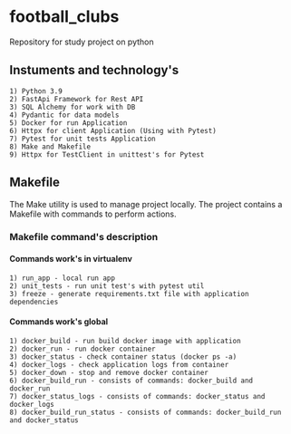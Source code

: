 # football_clubs
Repository for study project on python

## Instuments and technology's

    1) Python 3.9
    2) FastApi Framework for Rest API
    3) SQL Alchemy for work with DB
    4) Pydantic for data models
    5) Docker for run Application
    6) Httpx for client Application (Using with Pytest)
    7) Pytest for unit tests Application
    8) Make and Makefile
    9) Httpx for TestClient in unittest's for Pytest


## Makefile
The Make utility is used to manage project locally.
The project contains a Makefile with commands to perform actions.

### Makefile command's description

#### Commands work's in virtualenv
    1) run_app - local run app
    2) unit_tests - run unit test's with pytest util
    3) freeze - generate requirements.txt file with application dependencies
#### Commands work's global
    1) docker_build - run build docker image with application
    2) docker_run - run docker container
    3) docker_status - check container status (docker ps -a)
    4) docker_logs - check application logs from container
    5) docker_down - stop and remove docker container
    6) docker_build_run - consists of commands: docker_build and docker_run
    7) docker_status_logs - consists of commands: docker_status and docker_logs
    8) docker_build_run_status - consists of commands: docker_build_run and docker_status